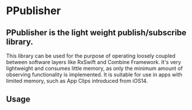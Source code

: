 # PPublisher

## PPublisher is the light weight publish/subscribe library.

This library can be used for the purpose of operating loosely coupled between software layers like RxSwift and Combine Framework.
It's very lightweight and consumes little memory, as only the minimum amount of observing functionality is implemented.
It is suitable for use in apps with limited memory, such as App Clips introduced from iOS14.

## Usage


